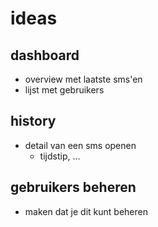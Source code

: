 # ideas

## dashboard
- overview met laatste sms'en
- lijst met gebruikers

## history
- detail van een sms openen
    - tijdstip, ...

## gebruikers beheren
- maken dat je dit kunt beheren